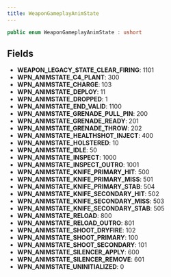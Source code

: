 ```yaml
---
title: WeaponGameplayAnimState
---
```


```csharp
public enum WeaponGameplayAnimState : ushort
```

## Fields

- **WEAPON_LEGACY_STATE_CLEAR_FIRING**: 1101
- **WPN_ANIMSTATE_C4_PLANT**: 300
- **WPN_ANIMSTATE_CHARGE**: 103
- **WPN_ANIMSTATE_DEPLOY**: 11
- **WPN_ANIMSTATE_DROPPED**: 1
- **WPN_ANIMSTATE_END_VALID**: 1100
- **WPN_ANIMSTATE_GRENADE_PULL_PIN**: 200
- **WPN_ANIMSTATE_GRENADE_READY**: 201
- **WPN_ANIMSTATE_GRENADE_THROW**: 202
- **WPN_ANIMSTATE_HEALTHSHOT_INJECT**: 400
- **WPN_ANIMSTATE_HOLSTERED**: 10
- **WPN_ANIMSTATE_IDLE**: 50
- **WPN_ANIMSTATE_INSPECT**: 1000
- **WPN_ANIMSTATE_INSPECT_OUTRO**: 1001
- **WPN_ANIMSTATE_KNIFE_PRIMARY_HIT**: 500
- **WPN_ANIMSTATE_KNIFE_PRIMARY_MISS**: 501
- **WPN_ANIMSTATE_KNIFE_PRIMARY_STAB**: 504
- **WPN_ANIMSTATE_KNIFE_SECONDARY_HIT**: 502
- **WPN_ANIMSTATE_KNIFE_SECONDARY_MISS**: 503
- **WPN_ANIMSTATE_KNIFE_SECONDARY_STAB**: 505
- **WPN_ANIMSTATE_RELOAD**: 800
- **WPN_ANIMSTATE_RELOAD_OUTRO**: 801
- **WPN_ANIMSTATE_SHOOT_DRYFIRE**: 102
- **WPN_ANIMSTATE_SHOOT_PRIMARY**: 100
- **WPN_ANIMSTATE_SHOOT_SECONDARY**: 101
- **WPN_ANIMSTATE_SILENCER_APPLY**: 600
- **WPN_ANIMSTATE_SILENCER_REMOVE**: 601
- **WPN_ANIMSTATE_UNINITIALIZED**: 0

